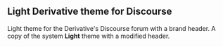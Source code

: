 ## Light Derivative theme for Discourse

Light theme for the Derivative's Discourse forum with a brand header.
A copy of the system **Light** theme with a modified header.
